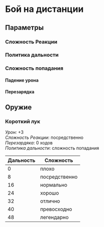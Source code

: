# Бой на дистанции

## Параметры
### Сложность Реакции

### Политика дальности

### Сложность попадания

#### Падение урона

#### Перезарядка

## Оружие

### Короткий лук

_Урон:_ +3  
_Сложность Реакции_: посредственно  
_Перезардяка_: 0 ходов  
_Политика дальности_: сложность попадания

| Дальность | Сложность |
| --- | --- |
| 0 | плохо |
| 8 | посредственно |
| 16 | нормально |
| 24 | хорошо |
| 32 | отлично |
| 40 | превосходно |
| 48 | легендарно |

